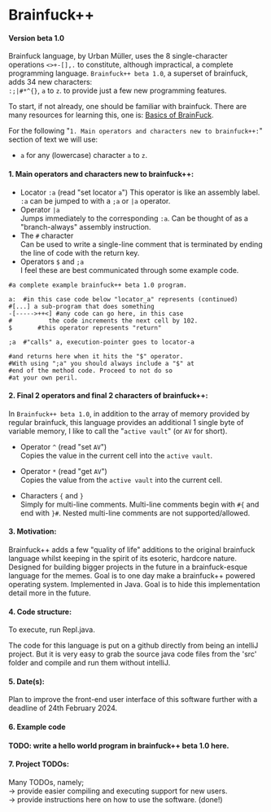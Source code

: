 # Brainfuck++
#### Version beta 1.0

Brainfuck language, by Urban Müller, uses the 8 single-character operations `<>+-[],.` to constitute, although impractical, a complete programming language. `Brainfuck++ beta 1.0`, a superset of brainfuck, adds 34 new characters:  
`:;|#*^{}`, `a` to `z`.
to provide just a few new programming features. 

To start, if not already, one should be familiar with brainfuck. There are many resources for learning this, one is: [Basics of BrainFuck](https://gist.github.com/roachhd/dce54bec8ba55fb17d3a).

For the following "`1. Main operators and characters new to brainfuck++:`" section of text we will use:  
- `a` for any (lowercase) character `a` to `z`.

#### 1. Main operators and characters new to brainfuck++:
- Locator `:a`
  (read "set locator `a`")
This operator is like an assembly label. `:a` can be jumped to with a `;a` or `|a` operator.
- Operator `|a`  
Jumps immediately to the corresponding `:a`. Can be thought of as a "branch-always" assembly instruction.
- The `#` character  
Can be used to write a single-line comment that is terminated by ending the line of code with the return key.
- Operators `$` and `;a`  
I feel these are best communicated through some example code.
```
#a complete example brainfuck++ beta 1.0 program.

a:  #in this case code below "locator_a" represents (continued)
#[...] a sub-program that does something
-[----->++<] #any code can go here, in this case
#          the code increments the next cell by 102.
$       #this operator represents "return"

;a  #"calls" a, execution-pointer goes to locator-a

#and returns here when it hits the "$" operator.
#With using ";a" you should always include a "$" at  
#end of the method code. Proceed to not do so  
#at your own peril.

```
#### 2. Final 2 operators and final 2 characters of brainfuck++:

In `Brainfuck++ beta 1.0`, in addition to the array of memory provided by regular brainfuck, this language provides an additional 1 single byte of variable memory, I like to call the "`active vault`" (or `AV` for short).

- Operator `^` (read "set `AV`")  
Copies the value in the current cell into the `active vault`.

- Operator `*` (read "get `AV`")  
Copies the value from the `active vault` into the current cell.

- Characters `{` and `}`  
Simply for multi-line comments. Multi-line comments begin with `#{` and end with `}#`. Nested multi-line comments are not supported/allowed.

#### 3. Motivation:
Brainfuck++ adds a few "quality of life" additions to the original brainfuck language whilst keeping in the spirit of its esoteric, hardcore nature.  
Designed for building bigger projects in the future in a brainfuck-esque language for the memes. Goal is to one day make a brainfuck++ powered operating system.
Implemented in Java. Goal is to hide this implementation detail more in the future.

#### 4. Code structure:
To execute, run Repl.java.

The code for this language is put on a github directly from being an intelliJ project. But it is very easy to grab the source java code files from the 'src' folder and compile and run them without intelliJ.

#### 5. Date(s):
Plan to improve the front-end user interface of this software further with a deadline of 24th February 2024.

#### 6. Example code
#### TODO: write a hello world program in brainfuck++ beta 1.0 here.

#### 7. Project TODOs:
Many TODOs, namely;  
-> provide easier compiling and executing support for new users.  
-> provide instructions here on how to use the software. (done!)
